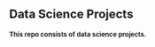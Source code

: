 <p align='center'>
  <h2>Data Science Projects</h2>
  <small><b>This repo consists of data science projects.</b></small>
</p>
